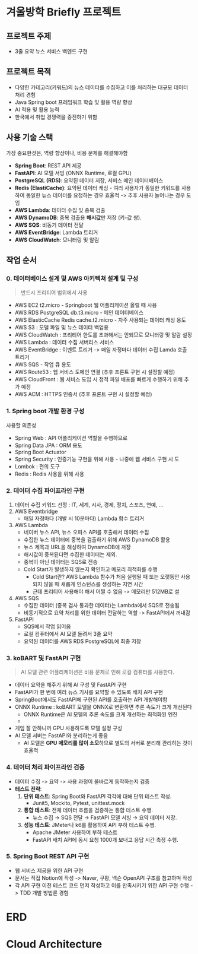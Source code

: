 # 겨울방학 Briefly 프로젝트

## 프로젝트 주제
- 3줄 요약 뉴스 서비스 백엔드 구현

## 프로젝트 목적
- 다양한 카테고리(키워드)의 뉴스 데이터를 수집하고 이를 처리하는 대규모 데이터 처리 경험
- Java Spring boot 프레임워크 학습 및 활용 역량 향상
- AI 적용 및 활용 능력
- 한국에서 취업 경쟁력을 증진하기 위함

## 사용 기술 스택
가장 중요한것은, 역량 향상이나, 비용 문제를 해결해야함

-   **Spring Boot**: REST API 제공
-   **FastAPI**: AI 모델 서빙 (ONNX Runtime, 로컬 GPU)
-   **PostgreSQL (RDS)**: 요약된 데이터 저장,  서비스 메인 데이터베이스
-   **Redis (ElastiCache)**: 요약된 데이터 캐싱 - 여러 사용자가 동일한 키워드를 사용하여 동일한 뉴스 데이터를 요청하는 경우 효율적 -> 추후 사용자 늘어나는 경우 도입
-   **AWS Lambda**: 데이터 수집 및 중복 검출
-   **AWS DynamoDB**: 중복 검출용 **해시값**만 저장 (키-값 쌍).
-   **AWS SQS**: 비동기 데이터 전달
-   **AWS EventBridge**: Lambda 트리거
-   **AWS CloudWatch**: 모니터링 및 알림

## 작업 순서

### 0. 데이터베이스 설계 및 AWS 아키텍쳐 설계 및 구성

> 반드시 프리티어 범위에서 사용
- AWS EC2 t2.micro - Springboot 웹 어플리케이션 올릴 때 사용
- AWS RDS PostgreSQL db.t3.micro - 메인 데이터베이스
- AWS ElasticCache Redis cache.t2.micro - 자주 사용되는 데이터 캐싱 용도
- AWS S3 : 모델 파일 및 뉴스 데이터 백업용
- AWS CloudWatch : 프리티어 한도를 초과해서는 안되므로 모니터링 및 알람 설정
- AWS Lambda : 데이터 수집 서버리스 서비스
- AWS EventBridge : 이벤트 트리거 -> 매일 자정마다 데이터 수집 Lamda 호출 트리거
- AWS SQS - 작업 큐 용도
- AWS Route53 : 웹 서비스 도메인 연결 (추후 프론트 구현 시 설정할 예정)
- AWS CloudFront : 웹 서비스 도입 시 정적 파일 배포를 빠르게 수행하기 위해 추가 예정
- AWS ACM : HTTPS 인증서 (추후 프론트 구현 시 설정할 예정)

### 1. Spring boot 개발 환경 구성

사용할 의존성
- Spring Web : API 어플리케이션 역할을 수행하므로
- Spring Data JPA : ORM 용도
- Spring Boot Actuator
- Spring Security : 인증기능 구현을 위해 사용 - 나중에 웹 서비스 구현 시 도
- Lombok : 편의 도구
- Redis : Redis 사용을 위해 사용

### 2. 데이터 수집 파이프라인 구현
1. 데이터 수집 키워드 선정 : IT, 세계, 시사, 경제, 정치, 스포츠, 연예, ...
2. AWS Eventbridge
	- 매일 자정마다 (개발 시 10분마다) Lambda 함수 트리거
3. AWS Lambda
	- 네이버 뉴스 API, 뉴스 오피스 API를 호출해서 데이터 수집
	- 수집한 뉴스 데이터에 중복을 검출하기 위해 AWS DynamoDB 활용
	- 뉴스 제목과 URL을 해싱하여 DynamoDB에 저장
	- 해시값이 중복된다면 수집한 데이터는 제외.
	- 중복이 아닌 데이터는 SQS로 전송
	- Cold Start가 발생하지 않는지 확인하고 메모리 최적화를 수행
		- Cold Start란? AWS Lambda 함수가 처음 실행될 때 또는 오랫동안 사용되지 않을 때 새롭게 인스턴스를 생성하는 지연 시간
		- 근데 프리티어 사용해야 해서 어쩔 수 없음 -> 메모리만 512MB로 설
4. AWS SQS
	- 수집한 데이터 (중복 검사 통과한 데이터)는 Lambda에서 SQS로 전송됨
	- 비동기적으로 요약 처리를 위한 데이터 전달하는 역할 -> FastAPI에서 꺼내감
5. FastAPI
	- SQS에서 작업 읽어옴
	- 로컬 컴퓨터에서 AI 모델 돌려서 3줄 요약
	- 요약된 데이터를 AWS RDS PostgreSQL에 최종 저장

### 3. koBART 및 FastAPI 구현
> AI 모델 관련 어플리케이션은 비용 문제로 인해 로컬 컴퓨터를 사용한다.

- 데이터 요약을 해주기 위해 AI 구성 및 FastAPI 구현
- FastAPI가 한 번에 여러 뉴스 기사를 요약할 수 있도록 배치 API 구현
- SpringBoot에서도 FastAPI에 구현된 API를 호출하는 API 개발해야함
- ONNX Runtime : koBART 모델을 ONNX로 변환하면 추론 속도가 크게 개선된다
	- ONNX Runtime은 AI 모델의 추론 속도를 크게 개선하는 최적화된 엔진
	- 
- 게임 잘 안하니까 GPU 사용하도록 모델 설정 구성
- AI 모델 서버는 FastAPI와 분리하는게 좋음
	- AI 모델은 **GPU 메모리를 많이 소모**하므로 별도의 서버로 분리해 관리하는 것이 효율적

### 4. 데이터 처리 파이프라인 검증
- 데이터 수집 -> 요약 -> 사용 과정이 올바르게 동작하는지 검증
- **테스트 전략**:
	1.  **단위 테스트**: Spring Boot와 FastAPI 각각에 대해 단위 테스트 작성. 
		- Junit5, Mockito, Pytest, unittest.mock
	2.  **통합 테스트**: 전체 데이터 흐름을 검증하는 통합 테스트 수행.
	    -   뉴스 수집 → SQS 전달 → FastAPI 모델 서빙 → 요약 데이터 저장.
	3.  **성능 테스트**: JMeter나 k6를 활용하여 API 부하 테스트 수행.
		-  Apache JMeter 사용하여 부하 테스트
		- FastAPI 배치 API에 동시 요청 1000개 보내고 응답 시간 측정 수행.

### 5. Spring Boot REST API 구현
- 웹 서비스 제공을 위한 API 구현
- 문서는 직접 Notion에 작성 -> Naver, 쿠팡, 넥슨 OpenAPI 구조를 참고하며 작성
- 각 API 구현 이전 테스트 코드 먼저 작성하고 이를 만족시키기 위한 API 구현 수행 -> TDD 개발 방법론 경험


# ERD

# Cloud Architecture
